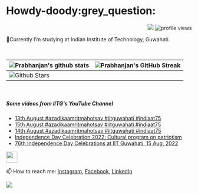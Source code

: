 <h1> Howdy-doody:grey_question:  </h1>
<p align='center'>
</p>
<p align="right">
  <img src="https://img.shields.io/github/forks/prabhanjan-jadhav/prabhanjan-jadhav?style=social"></img>
  <img src="https://gpvc.arturio.dev/prabhanjan-jadhav" alt="profile views">
</p>


🏫Currently I’m studying at Indian Institute of Technology, Guwahati. 


<br>

| ![Prabhanjan's github stats](https://github-readme-stats.vercel.app/api?username=prabhanjan-jadhav&show_icons=true&theme=tokyonight) | ![Prabhanjan's GitHub Streak](https://github-readme-streak-stats.herokuapp.com/?user=prabhanjan-jadhav&theme=tokyonight) |
| --- | --- |
| ![Github Stars](https://github-readme-stats.vercel.app/api?username=prabhanjan-jadhav&show_icons=true&locale=en&count_private=true&hide_rank=true&custom_title=My%20GitHub%20Stats&disable_animations=true&theme=tokyonight)

<br>


##### Some videos from IITG's YouTube Channel
<!-- YOUTUBE-VIDEOS-LIST:START -->
- [13th August #azadikaamritmahotsav #iitguwahati #indiaat75](https://www.youtube.com/watch?v=LBDxG09Xzak)
- [15th August #azadikaamritmahotsav #iitguwahati #indiaat75](https://www.youtube.com/watch?v=VnzHR7who7s)
- [14th August #azadikaamritmahotsav #iitguwahati #indiaat75](https://www.youtube.com/watch?v=_8CHUnXxayY)
- [Independence Day Celebration 2022: Cultural program on patriotism](https://www.youtube.com/watch?v=71eUY3BHIpE)
- [76th Independence Day Celebrations at IIT Guwahati, 15 Aug, 2022](https://www.youtube.com/watch?v=pO_xDhiJso0)
<!-- YOUTUBE-VIDEOS-LIST:END -->
<p align="left">
<img src = "https://raw.githubusercontent.com/MartinHeinz/MartinHeinz/master/wave.gif" width = 30px>
</p>

📫 How to reach me: [Instagram](https://www.instagram.com/prabhanjanjadhav273/), [Facebook](https://www.facebook.com/profile.php?id=100075065617822), [LinkedIn](https://www.linkedin.com/in/prabhanjan-jadhav-18a176224/)

<p align="left">
  <img src="https://capsule-render.vercel.app/api?type=waving&color=gradient&height=60&section=footer&width=100"/>
</p>
<!--
**prabhanjan-jadhav/prabhanjan-jadhav** is a ✨ _special_ ✨ repository because its `README.md` (this file) appears on your GitHub profile.
